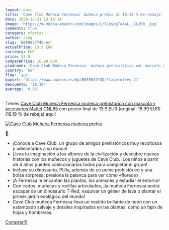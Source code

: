 ```yaml
---
layout: post
title: 'Cave Club Muñeca Fernessa  muñeca prehis al 18.19 % de rebaja'
date: 2020-12-21 13:10:14
image: 'https://m.media-amazon.com/images/I/51nybgTe4aL._SL200_.jpg'
comments: true
category: ofertas
author: ring
slug: 'B089837Y4Q-es'
actualPrice: 13.9 EUR
currency: EUR
price: 13.9
comparePrice: 16.99 EUR
prodname: 'Cave Club Muñeca Fernessa  muñeca prehistórica con mascota y accesorios  Mattel GNL85 '
country: 'es'
flag: '🇪🇸'
buyurl: 'https://www.amazon.es/dp/B089837Y4Q/?tag=tolees-21'
descuento: '18.19'
average: '9.56'
---
```


Tienes [Cave Club Muñeca Fernessa  muñeca prehistórica con mascota y accesorios  Mattel GNL85 ](https://www.amazon.es/dp/B089837Y4Q/?tag=tolees-21) con precio final de  13.9 EUR (original: 16.99 EUR) (18.19 %  de rebaja) aqui!

[![Cave Club Muñeca Fernessa  muñeca prehis](https://m.media-amazon.com/images/I/51nybgTe4aL._SL200_.jpg)](https://www.amazon.es/dp/B089837Y4Q/?tag=tolees-21)

🔎:

- ¡Conoce a Cave Club, un grupo de amigos prehistóricos muy revoltosos y adelantados a su época!
- Lleva tu imaginación a los albores de la civilización y descubre nuevas historias con los muñecos y juguetes de Cave Club. ¡Los niños a partir de 4 años pueden coleccionarlos todos para completar el grupo!
- Incluye su dinosaurio, Ptilly, además de un peine prehistórico y una bolsa sorpresa: presiona la palanca para ver cómo «florece».
- ¡A Fernessa le encantan las plantas, los animales y estudiar el entorno!
- Con codos, muñecas y rodillas articulados, ¡la muñeca Fernessa podrá escapar de un dinosaurio T-Red, esquivar un géiser de lava o plantar el primer jardín ecológico del mundo!
- Cave Club muñeca Fernessa lleva un vestido brillante de neón con un estampado salvaje y detalles inspirados en las plantas, como un fajín de hojas y hombreras.

[Comprar!!!](https://www.amazon.es/dp/B089837Y4Q/?tag=tolees-21)
